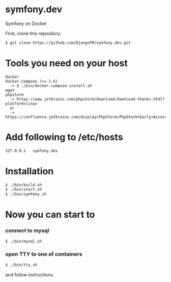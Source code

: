 # symfony.dev
Symfony on Docker

First, clone this repository:

```bash
$ git clone https://github.com/DjangoFR/symfony.dev.git
```

# Tools you need on your host

```text
docker
docker-compose (>= 1.6)
  -> $ ./bin/docker-compose-install.sh
wget
phpstorm
  -> https://www.jetbrains.com/phpstorm/download/download-thanks.html?platform=linux
  or
  -> https://confluence.jetbrains.com/display/PhpStorm/PhpStorm+Early+Access+Program
```

# Add following to /etc/hosts
```bash
127.0.0.1	symfony.dev
```

# Installation

```bash
$ ./bin/build.sh 
$ ./bin/start.sh 
$ ./bin/symfony.sh 
```

# Now you can start to

### connect to mysql

```bash
$ ./bin/mysql.sh
```
### open TTY to one of containers

```bash
$ ./bin/tty.sh
```
and follow instructions.



